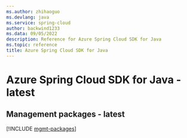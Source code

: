 ```yaml
---
ms.author: zhihaoguo
ms.devlang: java
ms.service: spring-cloud
author: backwind1233
ms.data: 09/05/2022
description: Reference for Azure Spring Cloud SDK for Java
ms.topic: reference
title: Azure Spring Cloud SDK for Java
---
```

# Azure Spring Cloud SDK for Java - latest

## Management packages - latest
[!INCLUDE [mgmt-packages](spring-cloud-mgmt-index.md)]